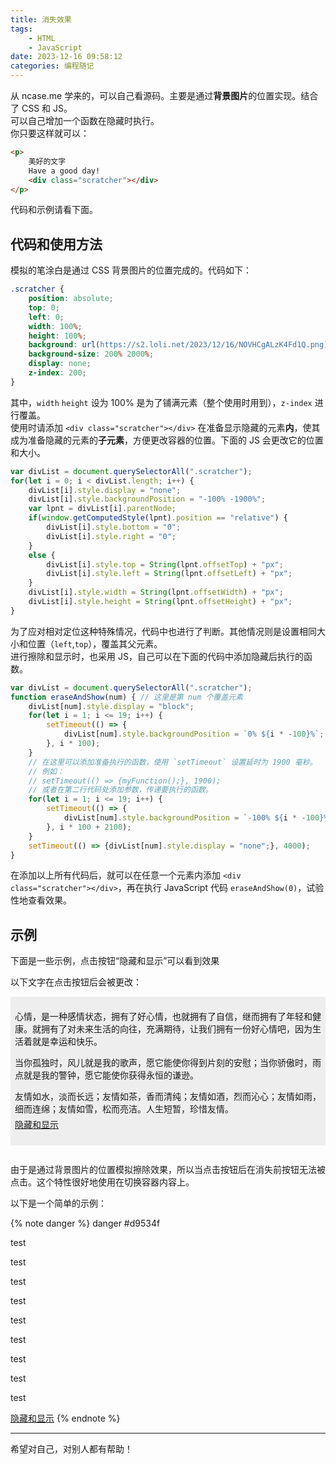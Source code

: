 ```yaml
---
title: 消失效果
tags:
    - HTML
    - JavaScript
date: 2023-12-16 09:58:12
categories: 编程随记
---
```



从 ncase.me 学来的，可以自己看源码。主要是通过**背景图片**的位置实现。结合了 CSS 和 JS。  
可以自己增加一个函数在隐藏时执行。  
你只要这样就可以：

```html
<p>
    美好的文字
    Have a good day!
    <div class="scratcher"></div>
</p>
```

代码和示例请看下面。

<!--more-->

## 代码和使用方法

模拟的笔涂白是通过 CSS 背景图片的位置完成的。代码如下：

```css
.scratcher {
    position: absolute;
    top: 0;
    left: 0;
    width: 100%;
    height: 100%;
    background: url(https://s2.loli.net/2023/12/16/NOVHCgALzK4Fd1Q.png);
    background-size: 200% 2000%;
    display: none;
    z-index: 200;
}
```

其中，`width` `height` 设为 100% 是为了铺满元素（整个使用时用到），`z-index` 进行覆盖。  
使用时请添加 `<div class="scratcher"></div>` 在准备显示隐藏的元素**内**，使其成为准备隐藏的元素的**子元素**，方便更改容器的位置。下面的 JS 会更改它的位置和大小。

```javascript
var divList = document.querySelectorAll(".scratcher");
for(let i = 0; i < divList.length; i++) {
    divList[i].style.display = "none";
    divList[i].style.backgroundPosition = "-100% -1900%";
    var lpnt = divList[i].parentNode;
    if(window.getComputedStyle(lpnt).position == "relative") {
        divList[i].style.bottom = "0";
        divList[i].style.right = "0";
    }
    else {
        divList[i].style.top = String(lpnt.offsetTop) + "px";
        divList[i].style.left = String(lpnt.offsetLeft) + "px";
    }
    divList[i].style.width = String(lpnt.offsetWidth) + "px";
    divList[i].style.height = String(lpnt.offsetHeight) + "px";
}
```

为了应对相对定位这种特殊情况，代码中也进行了判断。其他情况则是设置相同大小和位置（`left`,`top`），覆盖其父元素。  
进行擦除和显示时，也采用 JS，自己可以在下面的代码中添加隐藏后执行的函数。

```javascript
var divList = document.querySelectorAll(".scratcher");
function eraseAndShow(num) { // 这里是第 num 个覆盖元素
    divList[num].style.display = "block";
    for(let i = 1; i <= 19; i++) {
        setTimeout(() => {
            divList[num].style.backgroundPosition = `0% ${i * -100}%`; // 更改背景位置
        }, i * 100);
    }
    // 在这里可以添加准备执行的函数，使用 `setTimeout` 设置延时为 1900 毫秒。
    // 例如：
    // setTimeout(() => {myFunction();}, 1900);
    // 或者在第二行代码处添加参数，传递要执行的函数。
    for(let i = 1; i <= 19; i++) {
        setTimeout(() => {
            divList[num].style.backgroundPosition = `-100% ${i * -100}%`;
        }, i * 100 + 2100);
    }
    setTimeout(() => {divList[num].style.display = "none";}, 4000);
}
```

在添加以上所有代码后，就可以在任意一个元素内添加 `<div class="scratcher"></div>`，再在执行 JavaScript 代码 `eraseAndShow(0)`，试验性地查看效果。

## 示例

下面是一些示例，点击按钮“隐藏和显示”可以看到效果

<style>
    .scratcher {
        position: absolute;
        top: 0;
        left: 0;
        width: 100%;
        height: 100%;
        background: url(https://s2.loli.net/2023/12/16/NOVHCgALzK4Fd1Q.png);
        background-size: 200% 2000%;
        display: none;
        z-index: 200;
    }
</style>

以下文字在点击按钮后会被更改：

<div id="theFirstExmDiv" style="height:16em;margin-bottom:2em;background-color:#eee;border-radius:3px;border:none;padding:.5em;">
    <p style="margin-bottom:5px;">心情，是一种感情状态，拥有了好心情，也就拥有了自信，继而拥有了年轻和健康。就拥有了对未来生活的向往，充满期待，让我们拥有一份好心情吧，因为生活着就是幸运和快乐。</p>
    <p style="margin-bottom:5px;">当你孤独时，风儿就是我的歌声，愿它能使你得到片刻的安慰；当你骄傲时，雨点就是我的警钟，愿它能使你获得永恒的谦逊。</p>
    <p style="margin-bottom:5px;">友情如水，淡而长远；友情如茶，香而清纯；友情如酒，烈而沁心；友情如雨，细而连绵；友情如雪，松而亮洁。人生短暂，珍惜友情。</p>
    <!-- 乱摘的甜鸡汤 -->
    <a class="btn" id="hidebtn1" href="javascript:eraseAndShow(0, 1);" style="margin-top:0;">隐藏和显示</a>
    <div class="scratcher"></div>
</div>

由于是通过背景图片的位置模拟擦除效果，所以当点击按钮后在消失前按钮无法被点击。这个特性很好地使用在切换容器内容上。

以下是一个简单的示例：

{% note danger %}
danger #d9534f

<p>test</p><p>test</p><p>test</p>
<p>test</p><p>test</p><p>test</p>
<p>test</p><p>test</p><p>test</p>
<a class="btn" id="hidebtn2" href="javascript:eraseAndShow(1);">隐藏和显示</a>
<div class="scratcher"></div>
{% endnote %}

<script>
    var divList = document.querySelectorAll(".scratcher");
    for(let i = 0; i < divList.length; i++) {
        divList[i].style.display = "none";
        divList[i].style.backgroundPosition = "-100% -1900%";
        var lpnt = divList[i].parentNode;
        if(window.getComputedStyle(lpnt).position == "relative") {
            divList[i].style.bottom = "0";
            divList[i].style.right = "0";
        }
        else {
            divList[i].style.top = String(lpnt.offsetTop) + "px";
            divList[i].style.left = String(lpnt.offsetLeft) + "px";
        }
        divList[i].style.width = String(lpnt.offsetWidth) + "px";
        divList[i].style.height = String(lpnt.offsetHeight) + "px";
    }
    function eraseAndShow(num, a) {
        divList[num].style.display = "block";
        for(let i = 1; i <= 19; i++) {
            setTimeout(() => {
                divList[num].style.backgroundPosition = `0% ${i * -100}%`;
            }, i * 100);
        }
        if(num == 0) {
            if(a) {
                setTimeout(() => {
                    document.querySelectorAll("div#theFirstExmDiv p")[0].innerHTML = "112 files changed, 3471 insertions(+), 2065 deletions(-)";
                    document.querySelectorAll("div#theFirstExmDiv p")[1].innerHTML = "Enumerating objects: 425, done.<br>Counting objects: 100% (425/425), done.";
                    document.querySelectorAll("div#theFirstExmDiv p")[2].innerHTML = "Writing objects: 100% (227/227), 1.44 MiB | 875.00 KiB/s, done.<br>Total 227 (delta 111), reused 0 (delta 0), pack-reused 0";
                    document.querySelector("div#theFirstExmDiv a.btn").innerHTML = "重新演示";
                    document.querySelector("div#theFirstExmDiv a.btn").href = "javascript:eraseAndShow(0, 0);";
                }, 1900);
            }
            else {
                setTimeout(() => {
                    document.querySelectorAll("div#theFirstExmDiv p")[0].innerHTML = "心情，是一种感情状态，拥有了好心情，也就拥有了自信，继而拥有了年轻和健康。就拥有了对未来生活的向往，充满期待，让我们拥有一份好心情吧，因为生活着就是幸运和快乐。";
                    document.querySelectorAll("div#theFirstExmDiv p")[1].innerHTML = "当你孤独时，风儿就是我的歌声，愿它能使你得到片刻的安慰；当你骄傲时，雨点就是我的警钟，愿它能使你获得永恒的谦逊。";
                    document.querySelectorAll("div#theFirstExmDiv p")[2].innerHTML = "友情如水，淡而长远；友情如茶，香而清纯；友情如酒，烈而沁心；友情如雨，细而连绵；友情如雪，松而亮洁。人生短暂，珍惜友情。";
                    document.querySelector("div#theFirstExmDiv a.btn").innerHTML = "隐藏和显示";
                    document.querySelector("div#theFirstExmDiv a.btn").href = "javascript:eraseAndShow(0, 1);";
                }, 1900);
            }
        }
        for(let i = 1; i <= 19; i++) {
            setTimeout(() => {
                divList[num].style.backgroundPosition = `-100% ${i * -100}%`;
            }, i * 100 + 2100);
        }
        setTimeout(() => {divList[num].style.display = "none";}, 4000);
    }
</script>

<hr>

希望对自己，对别人都有帮助！

<!-- https://ncase.me/trust/ -->
